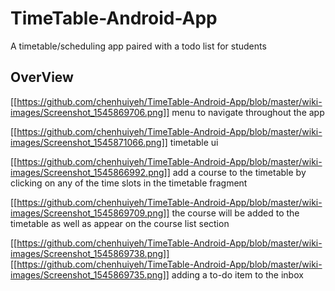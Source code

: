 # TimeTable-Android-App
A timetable/scheduling app paired with a todo list for students

## OverView
[[https://github.com/chenhuiyeh/TimeTable-Android-App/blob/master/wiki-images/Screenshot_1545869706.png]]
menu to navigate throughout the app

[[https://github.com/chenhuiyeh/TimeTable-Android-App/blob/master/wiki-images/Screenshot_1545871066.png]]
timetable ui

[[https://github.com/chenhuiyeh/TimeTable-Android-App/blob/master/wiki-images/Screenshot_1545866992.png]]
add a course to the timetable by clicking on any of the time slots in the timetable fragment

[[https://github.com/chenhuiyeh/TimeTable-Android-App/blob/master/wiki-images/Screenshot_1545869709.png]]
the course will be added to the timetable as well as appear on the course list section

[[https://github.com/chenhuiyeh/TimeTable-Android-App/blob/master/wiki-images/Screenshot_1545869738.png]]
[[https://github.com/chenhuiyeh/TimeTable-Android-App/blob/master/wiki-images/Screenshot_1545869735.png]]
adding a to-do item to the inbox

